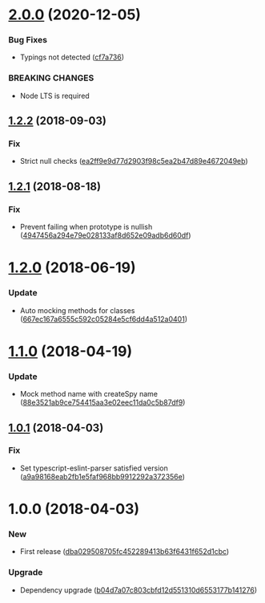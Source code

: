# [2.0.0](https://github.com/unlight/jest-createspyobj/compare/v1.2.2...v2.0.0) (2020-12-05)


### Bug Fixes

* Typings not detected ([cf7a736](https://github.com/unlight/jest-createspyobj/commit/cf7a736575a7bab75311138dd53f4fe8a719cf1d))


### BREAKING CHANGES

* Node LTS is required

<a name="1.2.2"></a>
## [1.2.2](https://github.com/unlight/jest-createspyobj/compare/v1.2.1...v1.2.2) (2018-09-03)


### Fix

* Strict null checks ([ea2ff9e9d77d2903f98c5ea2b47d89e4672049eb](https://github.com/unlight/jest-createspyobj/commit/ea2ff9e9d77d2903f98c5ea2b47d89e4672049eb))

<a name="1.2.1"></a>
## [1.2.1](https://github.com/unlight/jest-createspyobj/compare/v1.2.0...v1.2.1) (2018-08-18)


### Fix

* Prevent failing when prototype is nullish ([4947456a294e79e028133af8d652e09adb6d60df](https://github.com/unlight/jest-createspyobj/commit/4947456a294e79e028133af8d652e09adb6d60df))

<a name="1.2.0"></a>
# [1.2.0](https://github.com/unlight/jest-createspyobj/compare/v1.1.0...v1.2.0) (2018-06-19)


### Update

* Auto mocking methods for classes ([667ec167a6555c592c05284e5cf6dd4a512a0401](https://github.com/unlight/jest-createspyobj/commit/667ec167a6555c592c05284e5cf6dd4a512a0401))

<a name="1.1.0"></a>
# [1.1.0](https://github.com/unlight/jest-createspyobj/compare/v1.0.1...v1.1.0) (2018-04-19)


### Update

* Mock method  name with createSpy name ([88e3521ab9ce754415aa3e02eec11da0c5b87df9](https://github.com/unlight/jest-createspyobj/commit/88e3521ab9ce754415aa3e02eec11da0c5b87df9))

<a name="1.0.1"></a>
## [1.0.1](https://github.com/unlight/jest-createspyobj/compare/v1.0.0...v1.0.1) (2018-04-03)


### Fix

* Set typescript-eslint-parser satisfied version ([a9a98168eab2fb1e5faf968bb9912292a372356e](https://github.com/unlight/jest-createspyobj/commit/a9a98168eab2fb1e5faf968bb9912292a372356e))

<a name="1.0.0"></a>
# 1.0.0 (2018-04-03)


### New

* First release ([dba029508705fc452289413b63f6431f652d1cbc](https://github.com/unlight/jest-createspyobj/commit/dba029508705fc452289413b63f6431f652d1cbc))

### Upgrade

* Dependency upgrade ([b04d7a07c803cbfd12d551310d6553177b141276](https://github.com/unlight/jest-createspyobj/commit/b04d7a07c803cbfd12d551310d6553177b141276))
